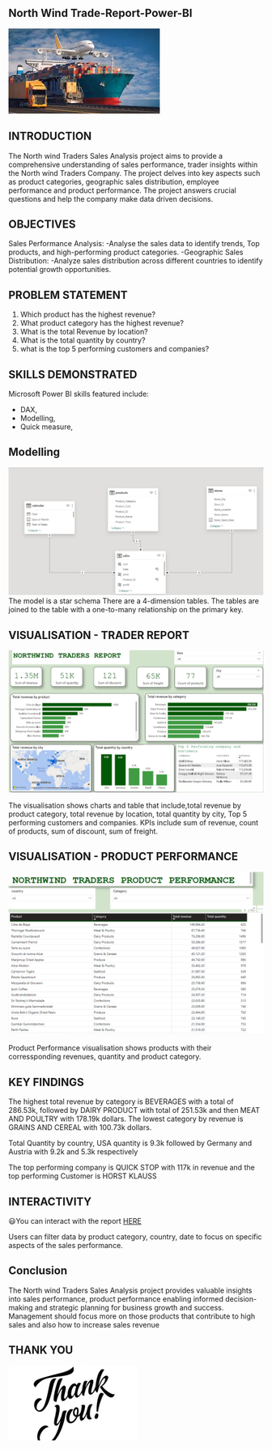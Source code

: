 ## North Wind Trade-Report-Power-BI
![](traderss.jpg)

## INTRODUCTION

The North wind Traders Sales Analysis project aims to provide a comprehensive understanding of sales performance, trader insights within the North wind Traders Company. The project delves into key aspects such as product categories, geographic sales distribution, employee performance and product performance. The project answers crucial questions and help the company make data driven decisions.
 
## OBJECTIVES
Sales Performance Analysis:
-Analyse the sales data to identify trends, Top products, and high-performing product categories.
-Geographic Sales Distribution: 
-Analyze sales distribution across different countries to  identify potential growth opportunities.

## PROBLEM STATEMENT
1.	Which product has the highest revenue?
2.	What product category has the highest revenue?
3.	What is the total Revenue by location?
4.	What is the total quantity by country?
5.	what is the top 5 performing customers and companies?

## SKILLS DEMONSTRATED
Microsoft Power BI skills featured include:
-  DAX,
-  Modelling,
-  Quick measure,

## Modelling
![](RELATIONSHIP_MODEL.png)
The model is a star schema
There are a 4-dimension tables. The tables are joined to the table with a one-to-many relationship on the primary key.

## VISUALISATION - TRADER REPORT
![](north_traders_report.png)

The visualisation shows charts and table that include,total revenue by product category, total revenue by location, total quantity by city, Top 5 performing customers and companies.
KPIs include sum of revenue, count of products, sum of discount, sum of freight.

## VISUALISATION - PRODUCT PERFORMANCE
![](Product_performance.png)

Product Performance visualisation shows products with their corressponding revenues, quantity and product category.

## KEY FINDINGS
The highest total revenue by category is BEVERAGES with a total of 286.53k, followed by DAIRY PRODUCT with total of 251.53k and then MEAT AND POULTRY with 178.19k dollars. The lowest category by revenue is GRAINS AND CEREAL with 100.73k dollars.

Total Quantity by country, USA quantity is 9.3k followed by Germany and Austria with 9.2k and 5.3k respectively

The top performing company is QUICK STOP with 117k in revenue and the top performing Customer is HORST KLAUSS


## INTERACTIVITY 

😃You can interact with the report [HERE](https://app.powerbi.com/view?r=eyJrIjoiZDcwY2EzMzQtNDNmNS00Nzk4LTgxMDAtMTQyMjdiZGVmMzA5IiwidCI6IjU0MzUwMDM0LWVhYTMtNGMyZC1hYmZhLTY0MGRmMDYyNjNhOCJ9)


Users can filter data by product category, country, date to focus on specific aspects of the sales performance.

## Conclusion
The North wind Traders Sales Analysis project provides valuable insights into sales performance, product performance enabling informed decision-making and strategic planning for business growth and success.
Management should focus more on those products that contribute to high sales and also how to increase sales revenue

## THANK YOU

![](THANKYOU.png)

